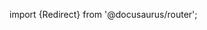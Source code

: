 import {Redirect} from '@docusaurus/router';

<Redirect to="/2.0/docs/library/concepts/principles/control-provider-usage" />
